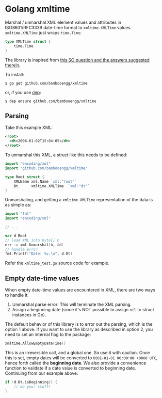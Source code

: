 # Golang xmltime

Marshal / unmarshal XML element values and attributes in ISO8601/RFC3339 date-time format to `xmltime.XMLTime` values. `xmltime.XMLTime` just wraps `time.Time`:

```go
type XMLTime struct {
    time.Time
}
```

The library is inspired from [this SO question and the answers suggested therein](https://stackoverflow.com/questions/17301149/golang-xml-unmarshal-and-time-time-fields).

To install:

```
$ go get github.com/bambooengg/xmltime
```

or, if you use [dep](https://github.com/golang/dep):

```
$ dep ensure github.com/bambooengg/xmltime
```

## Parsing

Take this example XML:

```xml
<root>
  <dt>2006-01-02T15:04:05</dt>
</root>
```

To unmarshal this XML, a struct like this needs to be defined:

```go
import "encoding/xml"
import "github.com/bambooengg/xmltime"

type Root struct {
	XMLName xml.Name `xml:"root"`
	Dt      xmltime.XMLTime  `xml:"dt"`
}
```

Unmarshaling, and getting a `xmltime.XMLTime` representation of the data is as simple as:

```go
import "fmt"
import "encoding/xml"

// ...

var d Root
// load XML into byte[] b
err := xml.Unmarshal(b, &d)
// handle error
fmt.Printf("Date: %v.\n", d.Dt)
```

Refer the `xmltime_test.go` source code for example.

## Empty date-time values

When empty date-time values are encountered in XML, there are two ways to handle it:

1. Unmarshal parse error: This will terminate the XML parsing.
2. Assign a beginning date (since it's NOT possible to assign `nil` to struct instances in Go).

The default behavior of this library is to error out the parsing, which is the option 1 above. If you want to use the library as described in option 2, you need to set an internal flag to the package:

```go
xmltime.AllowEmptyDateTime()
```

This is an irreversible call, and a global one. So use it with caution. Once this is set, empty dates will be converted to `0001-01-01 00:00:00 +0000 UTC`, hence forth called the **beginning date**. We also provide a convenience function to validate if a date value is converted to beginning date. Continuing from our example above:

```go
if !d.Dt.isBeginning() {
    // do your stuff!
}
```
